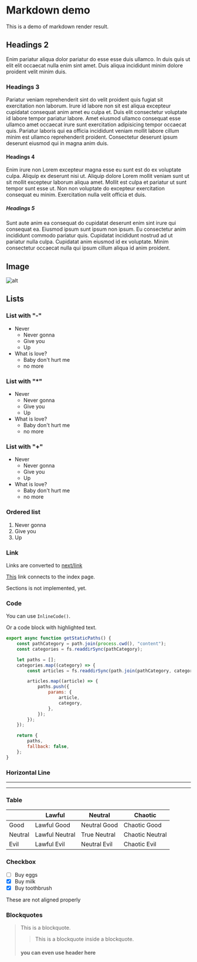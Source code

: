 # Markdown demo

This is a demo of markdown render result.

## Headings 2

Enim pariatur aliqua dolor pariatur do esse esse duis ullamco. In duis quis ut elit elit occaecat nulla enim sint amet. Duis aliqua incididunt minim dolore proident velit minim duis.

### Headings 3

Pariatur veniam reprehenderit sint do velit proident quis fugiat sit exercitation non laborum. Irure id labore non sit est aliqua excepteur cupidatat consequat anim amet eu culpa et. Duis elit consectetur voluptate id labore tempor pariatur labore. Amet eiusmod ullamco consequat esse ullamco amet occaecat irure sunt exercitation adipisicing tempor occaecat quis. Pariatur laboris qui ea officia incididunt veniam mollit labore cillum minim est ullamco reprehenderit proident. Consectetur deserunt ipsum deserunt eiusmod qui in magna anim duis.

#### Headings 4

Enim irure non Lorem excepteur magna esse eu sunt est do ex voluptate culpa. Aliquip ex deserunt nisi ut. Aliquip dolore Lorem mollit veniam sunt ut sit mollit excepteur laborum aliqua amet. Mollit est culpa et pariatur ut sunt tempor sunt esse ut. Non non voluptate do excepteur exercitation consequat eu minim. Exercitation nulla velit officia et duis.

##### Headings 5

Sunt aute anim ea consequat do cupidatat deserunt enim sint irure qui consequat ea. Eiusmod ipsum sunt ipsum non ipsum. Eu consectetur anim incididunt commodo pariatur quis. Cupidatat incididunt nostrud ad ut pariatur nulla culpa. Cupidatat anim eiusmod id ex voluptate. Minim consectetur occaecat nulla qui ipsum cillum aliqua id anim proident.

## Image

![alt](/Maraho.png)

## Lists

### List with "-"

- Never
  - Never gonna
  - Give you
  - Up
- What is love?
  - Baby don't hurt me
  - no more

### List with "*"

- Never
  - Never gonna
  - Give you
  - Up
- What is love?
  - Baby don't hurt me
  - no more

### List with "+"

- Never
  - Never gonna
  - Give you
  - Up
- What is love?
  - Baby don't hurt me
  - no more

### Ordered list

1. Never gonna
2. Give you
3. Up

### Link

Links are converted to [next/link](https://nextjs.org/docs/api-reference/next/link)

[This](/) link connects to the index page.

Sections is not implemented, yet.

### Code

You can use `InlineCode()`.

Or a code block with highlighted text.

```js
export async function getStaticPaths() {
	const pathCategory = path.join(process.cwd(), "content");
	const categories = fs.readdirSync(pathCategory);

	let paths = [];
	categories.map((category) => {
		const articles = fs.readdirSync(path.join(pathCategory, category));

		articles.map((article) => {
			paths.push({
				params: {
					article,
					category,
				},
			});
		});
	});

	return {
		paths,
		fallback: false,
	};
}
```


### Horizontal Line

---

---

### Table

| | Lawful | Neutral | Chaotic |
|-|-|-|-|
| Good | Lawful Good | Neutral Good | Chaotic Good |
| Neutral | Lawful Neutral | True Neutral | Chaotic Neutral |
| Evil | Lawful Evil | Neutral Evil | Chaotic Evil |

### Checkbox

- [ ] Buy eggs
- [x] Buy milk
- [x] Buy toothbrush

These are not aligned properly

### Blockquotes

> This is a blockquote.
> > This is a blockquote inside a blockquote.
>
> #### you can even use header here
>
